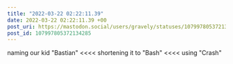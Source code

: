```yaml
---
title: "2022-03-22 02:22:11.39"
date: 2022-03-22 02:22:11.39 +00
post_uri: https://mastodon.social/users/gravely/statuses/107997805372134285
post_id: 107997805372134285
---
```

naming our kid "Bastian" <<<< shortening it to "Bash" <<<< using "Crash"


